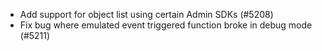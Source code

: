 - Add support for object list using certain Admin SDKs (#5208)
- Fix bug where emulated event triggered function broke in debug mode (#5211)
